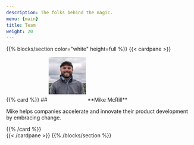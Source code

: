 ```yaml
---
description: The folks behind the magic.
menu: {main}
title: Team
weight: 20
---
```


{{% blocks/section color="white" height=full %}}
{{< cardpane >}}
<div style="max-width: 800px">
{{% card %}}
## <img src="mike.png" style="border-radius: 4px; height: 100px; padding-bottom: 20px; width: auto"> **Mike McRill**

Mike helps companies accelerate and innovate their product development by embracing change.

<a class="td-footer__links-item" target="_blank" rel="noopener" href="https://github.com/thequailman" aria-label="github">
  <i class="fab fa-github"></i>
</a>
<a class="td-footer__links-item" target="_blank" rel="noopener" href="https://www.linkedin.com/in/mike-mcrill/" aria-label="linkedin">
  <i class="fab fa-linkedin"></i></a>
{{% /card %}}
</div>
{{< /cardpane >}}
{{% /blocks/section %}}
